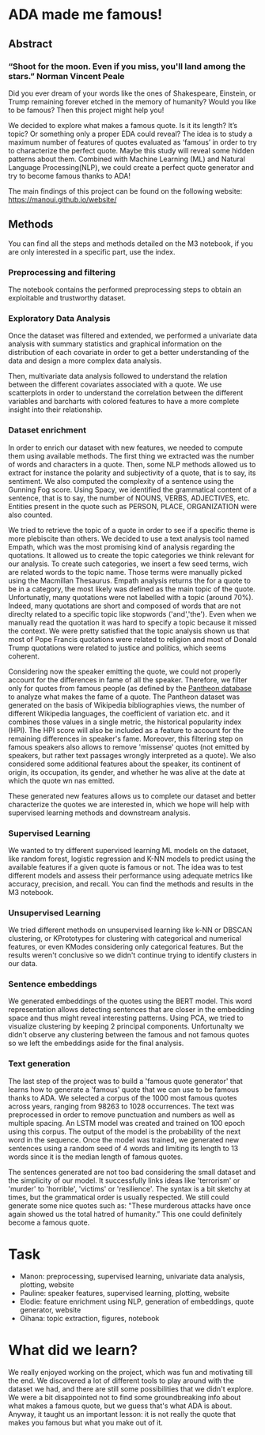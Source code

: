 # ADA made me famous!

## Abstract
### “Shoot for the moon. Even if you miss, you'll land among the stars.” Norman Vincent Peale

Did you ever dream of your words like the ones of Shakespeare, Einstein, or Trump remaining forever etched in the memory of humanity?  Would you like to be famous? Then this project might help you!

We decided to explore what makes a famous quote. Is it its length? It’s topic? Or something only a proper EDA could reveal? The idea is to study a maximum number of features of quotes evaluated as ‘famous’ in order to try to characterize the perfect quote. Maybe this study will reveal some hidden patterns about them. Combined with Machine Learning (ML) and Natural Language Processing(NLP), we could create a perfect quote generator and try to become famous thanks to ADA!

The main findings of this project can be found on the following website: https://manoui.github.io/website/

## Methods
You can find all the steps and methods detailed on the M3 notebook, if you are only interested in a specific part, use the index.

### Preprocessing and filtering
The notebook contains the performed preprocessing steps to obtain an exploitable and trustworthy dataset.

### Exploratory Data Analysis
Once the dataset was filtered and extended, we performed a univariate data analysis with summary statistics and graphical information on the distribution of each covariate in order to get a better understanding of the data and design a more complex data analysis.

Then, multivariate data analysis followed to understand the relation between the different covariates associated with a quote. We use scatterplots in order to understand the correlation between the different variables and barcharts with colored features to have a more complete insight into their relationship.


### Dataset enrichment
In order to enrich our dataset with new features, we needed to compute them using available methods. The first thing we extracted was the number of words and characters in a quote. Then, some NLP methods allowed us to extract for instance the polarity and subjectivity of a quote, that is to say, its sentiment. We also computed the complexity of a sentence using the Gunning Fog score. Using Spacy, we identified the grammatical content of a sentence, that is to say, the number of NOUNS, VERBS, ADJECTIVES, etc. Entities present in the quote such as PERSON, PLACE, ORGANIZATION were also counted.

We tried to retrieve the topic of a quote in order to see if a specific theme is more plebiscite than others. We decided to use a text analysis tool named Empath, which was the most promising kind of analysis regarding the quotations.  It allowed us to create the topic categories we think relevant for our analysis. To create such categories, we insert a few seed terms, wich are related words to the topic name. Those terms were manually picked using the Macmillan Thesaurus. Empath analysis returns the for a quote to be in a category, the most likely was defined as the main topic of the quote. Unfortunatly, many quotations were not labelled with a topic (around 70%). Indeed, many quotations are short and composed of words that are not direclty related to a specific topic like stopwords ('and','the'). Even when we manually read the quotation it was hard to specify a topic because it missed the context. We were pretty satisfied that the topic analysis shown us that most of Pope Francis quotations were related to religion and most of Donald Trump quotations were related to justice and politics, which seems coherent.

Considering now the speaker emitting the quote, we could not properly account for the differences in fame of all the speaker. Therefore, we filter only for quotes from famous people (as defined by the [Pantheon database](https://doi.org/10.7910/DVN/28201) to analyze what makes the fame of a quote. The Pantheon dataset was generated on the basis of Wikipedia bibliographies views, the number of different Wikipedia languages, the coefficient of variation etc. and it combines those values in a single metric, the historical popularity index (HPI). The HPI score will also be included as a feature to account for the remaining differences in speaker's fame. Moreover, this filtering step on famous speakers also allows to remove 'missense' quotes (not emitted by speakers, but rather text passages wrongly interpreted as a quote). We also considered some additional features about the speaker, its continent of origin, its occupation, its gender, and  whether he was alive at the date at which the quote wn nas emitted.

These generated new features allows us to complete our dataset and better characterize the quotes we are interested in, which we hope will help with supervised learning methods and downstream analysis.


### Supervised Learning
We wanted to try different supervised learning ML models on the dataset, like random forest, logistic regression and K-NN models to predict using the available features if a given quote is famous or not. The idea was to test different models and assess their performance using adequate metrics like accuracy, precision, and recall. You can find the methods and results in the M3 notebook.


### Unsupervised Learning
We tried different methods on unsupervised learning like k-NN or DBSCAN clustering, or KPrototypes for clustering with categorical and numerical features, or even KModes considering only categorical features. But the results weren't conclusive so we didn't continue trying to identify clusters in our data.

### Sentence embeddings
We generated embeddings of the quotes using the BERT model. This word representation allows detecting sentences that are closer in the embedding space and thus might reveal interesting patterns. Using PCA, we tried to visualize clustering by keeping 2 principal components. Unfortunalty we didn't observe any clustering between the famous and not famous quotes so we left the embeddings aside for the final analysis.

### Text generation
The last step of the project was to build a 'famous quote generator' that learns how to generate a 'famous' quote that we can use to be famous thanks to ADA. We selected a corpus of the 1000 most famous quotes across years, ranging from 98263 to 1028 occurrences. The text was preprocessed in order to remove punctuation and numbers as well as multiple spacing. An LSTM model was created and trained on 100 epoch using this corpus. The output of the model is the probability of the next word in the sequence. Once the model was trained, we generated new sentences using a random seed of 4 words and limiting its length to 13 words since it is the median length of famous quotes.

The sentences generated are not too bad considering the small dataset and the simplicity of our model. It successfully links ideas like 'terrorism' or 'murder' to 'horrible', 'victims' or 'resilience'. The syntax is a bit sketchy at times, but the grammatical order is usually respected. We still could generate some nice quotes such as:
"These murderous attacks have once again showed us the total hatred of humanity.” This one could definitely become a famous quote.

# Task
* Manon: preprocessing, supervised learning, univariate data analysis, plotting, website
* Pauline: speaker features, supervised learning, plotting, website
* Elodie: feature enrichment using NLP, generation of embeddings, quote generator, website
* Oihana: topic extraction, figures, notebook

# What did we learn?
We really enjoyed working on the project, which was fun and motivating till the end. We discovered a lot of different tools to play around with the dataset we had, and there are still some possibilities that we didn't explore.  We were a bit disappointed not to find some groundbreaking info about what makes a famous quote, but we guess that's what ADA is about. Anyway, it taught us an important lesson: it is not really the quote that makes you famous but what you make out of it.








